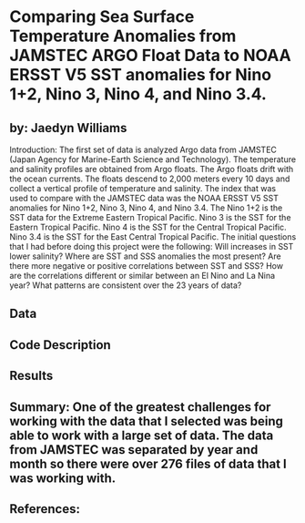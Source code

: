 # Comparing Sea Surface Temperature Anomalies from JAMSTEC ARGO Float Data to NOAA ERSST V5 SST anomalies for Nino 1+2, Nino 3, Nino 4, and Nino 3.4. 

## by: Jaedyn Williams

Introduction: The first set of data is analyzed Argo data from JAMSTEC (Japan Agency for Marine-Earth Science and Technology). The temperature and salinity profiles are obtained from Argo floats. The Argo floats drift with the ocean currents. The floats descend to 2,000 meters every 10 days and collect a vertical profile of temperature and salinity. The index that was used to compare with the JAMSTEC data was the NOAA ERSST V5 SST anomalies for Nino 1+2, Nino 3, Nino 4, and Nino 3.4. The Nino 1+2 is the SST data for the Extreme Eastern Tropical Pacific. Nino 3 is the SST for the Eastern Tropical Pacific. Nino 4 is the SST for the Central Tropical Pacific. Nino 3.4 is the SST for the East Central Tropical Pacific. The initial questions that I had before doing this project were the following: Will increases in SST lower salinity? Where are SST and SSS anomalies the most present? Are there more negative or positive correlations between SST and SSS? How are the correlations different or similar between an El Nino and La Nina year? What patterns are consistent over the 23 years of data?

## Data

## Code Description

## Results

## Summary: One of the greatest challenges for working with the data that I selected was being able to work with a large set of data. The data from JAMSTEC was separated by year and month so there were over 276 files of data that I was working with.

## References: 
